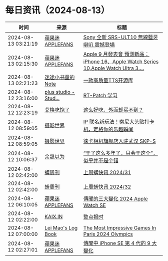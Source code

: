 ﻿# 每日资讯（2024-08-13）

|时间|来源|标题|
|---|---|---|
|2024-08-13 03:21:19|[蘋果迷 APPLEFANS](https://applefans.today/feed/)|[Sony 全新 SRS-ULT10 無線藍牙喇叭 震撼登場](https://applefans.today/2024-08-sony-srs-ult10-launch/)|
|2024-08-13 02:15:30|[蘋果迷 APPLEFANS](https://applefans.today/feed/)|[Apple 9 月發表會 預測新品：iPhone 16、Apple Watch Series 10,Apple Watch Ultra 3….](https://applefans.today/2024-08-apple-september-new-product-rumors/)|
|2024-08-13 02:21:23|[迷途小书童的Note](https://xugaoxiang.com/feed)|[一款高质量TTS开源库](https://xugaoxiang.com/2024/08/13/parler-tts/)|
|2024-08-12 23:16:00|[plus studio - Stud...](https://studyinglover.com/atom.xml)|[RT-Patch 学习](https://studyinglover.com/2024/08/12/RT-Patch%E5%AD%A6%E4%B9%A0/)|
|2024-08-12 12:23:19|[艾格吃饱了](https://feedpress.me/wx-aigechibaole)|[这么好吃，外面却买不到？](http://mp.weixin.qq.com/s?__biz=MjM5NTYxODQyMA%3D%3D&mid=2653457373&idx=1&sn=5e15257c60bf2e36c606137d3ee09de7)|
|2024-08-12 08:59:05|[摄影世界](https://feedx.net/rss/photoworld.xml)|[IP 联名新玩法！索尼大头贴打卡机，定格你的乐趣瞬间](https://www.photoworld.com.cn/post/177373)|
|2024-08-12 08:59:05|[摄影世界](https://feedx.net/rss/photoworld.xml)|[徕卡相机旗舰店入驻武汉 SKP-S](https://www.photoworld.com.cn/post/177383)|
|2024-08-12 10:06:37|[余晟以为](https://feedpress.me/wx-yurii-says)|[“干了这么多年了，只会干这个”，似乎并不是个错](http://mp.weixin.qq.com/s?__biz=MzA3MDMwOTcwMg%3D%3D&mid=2650010020&idx=1&sn=3287b05d6f64383c412cdf069d5975d3)|
|2024-08-12 02:42:00|[蠎周刊](https://weekly.pychina.org/feeds/all.atom.xml)|[上周蠎快讯 2024/31](https://weekly.pychina.org/pyrecap/pyrw-2431.html)|
|2024-08-12 02:42:00|[蠎周刊](https://weekly.pychina.org/feeds/all.atom.xml)|[上周蠎快讯 2024/32](https://weekly.pychina.org/pyrecap/pyrw-2432.html)|
|2024-08-12 06:10:05|[蘋果迷 APPLEFANS](https://applefans.today/feed/)|[傳聞的三大變化 2024 Apple Watch SE](https://applefans.today/2024-08-apple-watch-se-rumors/)|
|2024-08-12 02:22:00|[KAIX.IN](https://kaix.in/feed/)|[整点报时](https://kaix.in/2024/0812-chime/)|
|2024-08-12 07:00:00|[Lei Mao's Log Book](https://leimao.github.io/atom.xml)|[The Most Impressive Games In Paris 2024 Olympics](https://leimao.github.io/blog/Paris-2024-Olympics-Most-Impressive-Games/)|
|2024-08-12 02:27:01|[蘋果迷 APPLEFANS](https://applefans.today/feed/)|[傳聞中 iPhone SE 第 4 代的 9 大變化](https://applefans.today/2024-08-iphone-se-4-rumors/)|
